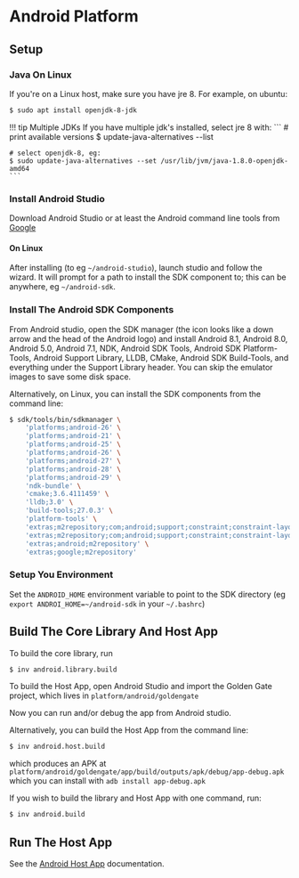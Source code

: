 Android Platform
================

Setup
-----

### Java On Linux
If you're on a Linux host, make sure you have jre 8. 
For example, on ubuntu:
``` bash
$ sudo apt install openjdk-8-jdk
```

!!! tip Multiple JDKs
    If you have multiple jdk's installed, select jre 8 with:
    ```
    # print available versions
    $ update-java-alternatives --list

    # select openjdk-8, eg:
    $ sudo update-java-alternatives --set /usr/lib/jvm/java-1.8.0-openjdk-amd64
    ```

### Install Android Studio

Download Android Studio or at least the Android command line tools from
[Google](https://developer.android.com/studio/index.html)

#### On Linux

After installing (to eg `~/android-studio`), launch studio and follow the
wizard. It will prompt for a path to install the SDK component to; this can
be anywhere, eg `~/android-sdk`.

### Install The Android SDK Components

From Android studio, open the SDK manager (the icon looks
like a down arrow and the head of the Android logo) and install Android 8.1,
Android 8.0, Android 5.0, Android 7.1, NDK, Android SDK Tools, Android SDK
Platform-Tools, Android Support Library, LLDB, CMake, Android SDK
Build-Tools, and everything under the Support Library header. You can skip
the emulator images to save some disk space.

Alternatively, on Linux, you can install the SDK components from the command line:

```bash
$ sdk/tools/bin/sdkmanager \
    'platforms;android-26' \
    'platforms;android-21' \
    'platforms;android-25' \
    'platforms;android-26' \
    'platforms;android-27' \
    'platforms;android-28' \
    'platforms;android-29' \
    'ndk-bundle' \
    'cmake;3.6.4111459' \
    'lldb;3.0' \
    'build-tools;27.0.3' \
    'platform-tools' \
    'extras;m2repository;com;android;support;constraint;constraint-layout;1.0.2' \
    'extras;m2repository;com;android;support;constraint;constraint-layout-solver;1.0.2' \
    'extras;android;m2repository' \
    'extras;google;m2repository'
```

### Setup You Environment

Set the `ANDROID_HOME` environment variable to point to the SDK directory (eg
`export ANDROI_HOME=~/android-sdk` in your `~/.bashrc`)

Build The Core Library And Host App
-----------------------------------

To build the core library, run
``` bash
$ inv android.library.build
```

To build the Host App, open Android Studio and import the Golden Gate project,
which lives in `platform/android/goldengate`

Now you can run and/or debug the app from Android studio.

Alternatively, you can build the Host App from the command line:
``` bash
$ inv android.host.build
```
which produces an APK at
   `platform/android/goldengate/app/build/outputs/apk/debug/app-debug.apk` 
which you can install with `adb install app-debug.apk`

If you wish to build the library and Host App with one command, run:
``` bash
$ inv android.build
```

Run The Host App
----------------

See the [Android Host App](../apps/android/host_app.md) documentation.